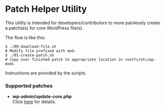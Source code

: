 # Patch Helper Utility
This utility is intended for developers/contributors to more painlessly create a patch(es) for core WordPress file(s).

The flow is like this:

```
$ ./00-download-file.sh
# Modify file prefixed with mod-
$ ./01-create-patch.sh
# Copy over finished patch to appropriate location in rootfs/etc/wp-mods
```
Instructions are provided by the scripts.



### Supported patches
 - **wp-admin/update-core.php**  
 Click [here](https://github.com/N0rthernL1ghts/wordpress/wiki/WordPress-Core-Updates) for details.